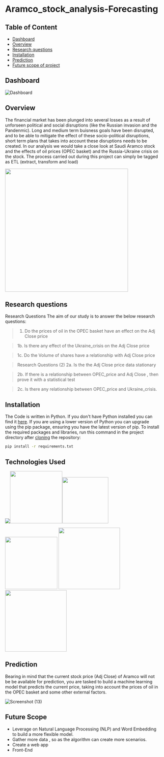 # Aramco_stock_analysis-Forecasting


## Table of Content
  * [Dashboard](#dashboard)
  * [Overview](#overview)
  * [Research questions](#research-questions)
  * [Installation](#installation)
  * [Prediction](#prediction)
  * [Future scope of project](#future-scope)


## Dashboard

![Dashboard](https://user-images.githubusercontent.com/59423092/187164383-cf0a47f9-a8aa-4784-a82b-4177a3793b7e.png)



## Overview
The financial market has been plunged into several losses as a result of  unforseen political and social disruptions (like the  Russian invasion and the Pandenmic). Long and medium term buisness goals have been disrupted,  and to be able to mitigate the effect of these socio-political disruptions, short term plans that takes into account these disruptions needs to be created. In our analysis we would take a close look at Saudi Aramco stock and the effects of oil prices (OPEC basket) and the Russia-Ukraine crisis on the stock.
The process carried out during this project can simply be tagged as ETL (extract, transform and load)

[<img target="_blank" src="https://www.altexsoft.com/media/2021/03/the-etl-workflow.png" width=400>](https://www.altexsoft.com/blog/etl-vs-elt/)




## Research questions
Research Questions
The aim of our study is to answer the below research questions:
> 1. Do the prices of oil in the OPEC basket have an effect on the Adj Close price

> 1b. Is there any effect of the Ukraine_crisis on the Adj Close price


> 1c.  Do the Volume of shares have a relationship with Adj Close price


> Research Questions (2)
> 2a. Is the the Adj Close price data stationary

> 2b. If there is a relationship between OPEC_price and Adj Close , then  prove it with a  statistical test    

> 2c. Is there any relationship between OPEC_price and Ukraine_crisis.





## Installation
The Code is written in Python. If you don't have Python installed you can find it [here](https://www.python.org/downloads/). If you are using a lower version of Python you can upgrade using the pip package, ensuring you have the latest version of pip. To install the required packages and libraries, run this command in the project directory after [cloning](https://www.howtogeek.com/451360/how-to-clone-a-github-repository/) the repository:
```bash
pip install -r requirements.txt
```



## Technologies Used

![](https://forthebadge.com/images/badges/made-with-python.svg)[<img target="_blank" src="https://upload.wikimedia.org/wikipedia/commons/thumb/2/29/Postgresql_elephant.svg/121px-Postgresql_elephant.svg.png" width=170>](https://en.wikipedia.org/wiki/PostgreSQL/)[<img target="_blank" src="https://1000logos.net/wp-content/uploads/2022/08/Microsoft-Power-BI-Logo.png" width=150>](https://1000logos.net/microsoft-power-bi-logo/)

[<img target="_blank" src="https://flask.palletsprojects.com/en/1.1.x/_images/flask-logo.png" width=170>](https://flask.palletsprojects.com/en/1.1.x/) [<img target="_blank" src="https://scikit-learn.org/stable/_static/scikit-learn-logo-small.png" width=200>](https://scikit-learn.org/stable/) [<img target="_blank" src="https://avatars.githubusercontent.com/u/16359713?v=4" width=200>](https://github.com/tensorflow-jenkins/) 


## Prediction
Bearing in mind that the current stock price (Adj Close) of Aramco will not be be available for prediction, you are  tasked to build a machine learning  model that predicts the current price,  taking into account the prices of oil in the OPEC basket and some other external factors. 

![Screenshot (13)](https://user-images.githubusercontent.com/59423092/187312989-a98702c3-37f4-44c1-9813-7b5e17d9b12d.png)



## Future Scope

* Leverage on Natural Language Processing (NLP) and  Word Embedding  to build a more flexible model.
* Gather more data , so as the algorithm can create more scenarios.
* Create a web  app
* Front-End 
